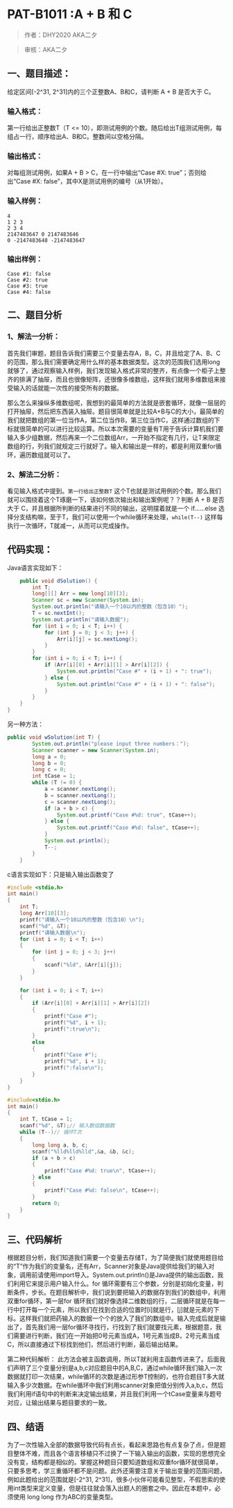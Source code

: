 # PAT-B1011 :A + B 和 C

> 作者：DHY2020 AKA二夕

> 审核：AKA二夕

## 一、题目描述：

给定区间[-2^31, 2^31]内的三个正整数A、B和C，请判断 A + B 是否大于 C。



### 输入格式：

第一行给出正整数T（T <= 10），即测试用例的个数。随后给出T组测试用例，每组占一行，顺序给出A、B和C。整数间以空格分隔。

### 输出格式：

对每组测试用例，如果A + B > C，在一行中输出“Case #X: true”；否则给出“Case #X: false”，其中X是测试用例的编号（从1开始）。

### 输入样例：

```
4
1 2 3
2 3 4
2147483647 0 2147483646
0 -2147483648 -2147483647
```

### 输出样例：

```
Case #1: false
Case #2: true
Case #3: true
Case #4: false
```

## 二、题目分析

### 1、解法一分析：

首先我们审题，题目告诉我们需要三个变量去存A，B，C，并且给定了A、B、C的范围，那么我们需要确定用什么样的基本数据类型。这次的范围我们选用long就够了，通过观察输入样例，我们发现输入格式非常的整齐，有点像一个柜子上整齐的排满了抽屉，而且也很像矩阵，还很像多维数组，这样我们就用多维数组来接受输入的话就能一次性的接受所有的数据。

那么怎么来操纵多维数组呢，我想到的最简单的方法就是嵌套循环，就像一层层的打开抽屉，然后把东西装入抽屉。题目很简单就是比较A+B与C的大小，最简单的我们就把数组的第一位当作A，第二位当作B，第三位当作C，这样通过数组的下标就很简单的可以进行比较运算。所以本次需要的变量有T用于告诉计算机我们要输入多少组数据，然后再来一个二位数组Arr，一开始不指定有几行，让T来限定数组的行，列我们就规定三行就好了。输入和输出是一样的，都是利用双重for循环，遍历数组就可以了。

### 2、解法二分析：

看见输入格式中提到。`第一行给出正整数T` 这个T也就是测试用例的个数。那么我们就可以围绕着这个T琢磨一下，该如何依次输出和输出案例呢？？判断 A + B 是否大于 C，并且根据所判断的结果进行不同的输出，这明摆着就是一个 if……else 选择分支结构嘛，至于T，我们可以使用一个while循环来处理，`while(T--)` 这样每执行一次循环，T就减一，从而可以完成操作。


## 代码实现：

Java语言实现如下：

```java
    public void dSolution() {
        int T;
        long[][] Arr = new long[10][3];
        Scanner sc = new Scanner(System.in);
        System.out.println("请输入一个10以内的整数（包含10）");
        T = sc.nextInt();
        System.out.println("请输入数据");
        for (int i = 0; i < T; i++) {
            for (int j = 0; j < 3; j++) {
                Arr[i][j] = sc.nextLong();
            }
        }
        for (int i = 0; i < T; i++) {
            if (Arr[i][0] + Arr[i][1] > Arr[i][2]) {
                System.out.println("Case #" + (i + 1) + ": true");
            } else {
                System.out.println("Case #" + (i + 1) + ": false");
            }
        }
    }
}
```

另一种方法：

```java
public void wSolution(int T) {
        System.out.println("please input three numbers：");
        Scanner scanner = new Scanner(System.in);
        long a = 0;
        long b = 0;
        long c = 0;
        int tCase = 1;
        while (T != 0) {
            a = scanner.nextLong();
            b = scanner.nextLong();
            c = scanner.nextLong();
            if (a + b > c) {
                System.out.printf("Case #%d: true", tCase++);
            } else {
                System.out.printf("Case #%d: false", tCase++);
            }
            System.out.println();
            T--;
        }
    }
```

c语言实现如下：只是输入输出函数变了

```C
#include <stdio.h>
int main()
{
    int T;
    long Arr[10][3];
    printf("请输入一个10以内的整数（包含10）\n");
    scanf("%d", &T);
    printf("请输入数据\n");
    for (int i = 0; i < T; i++)
    {
        for (int j = 0; j < 3; j++)
        {
            scanf("%ld", &Arr[i][j]);
        }
    }

    for (int i = 0; i < T; i++)
    {
        if (Arr[i][0] + Arr[i][1] > Arr[i][2])
        {
            printf("Case #");
            printf("%d", i + 1);
            printf(":true\n");
        }
        else
        {
            printf("Case #");
            printf("%d", i + 1);
            printf(":false\n");
        }
    }
}
```

```c
#include<stdio.h>
int main() 
{
    int T, tCase = 1;
    scanf("%d", &T);// 输入数组数据数
    while (T--)// 循环T次
    {
        long long a, b, c;
        scanf("%lld%lld%lld",&a, &b, &c);
        if (a + b > c)
        {
            printf("Case #%d: true\n", tCase++);
        } else
        {
            printf("Case #%d: false\n", tCase++);
        }
        return 0;
    }    
}
```

## 三、代码解析

根据题目分析，我们知道我们需要一个变量去存储T，为了简便我们就使用题目给的“T”作为我们的变量名，还有Arr，Scanner对象是Java提供给我们的输入对象，调用前请使用import导入。System.out.println()是Java提供的输出函数，我们利用它来提示用户输入什么。for 循环需要有三个参数，分别是初始化变量，判断条件，步长。在题目解析中，我们说到要把输入的数据存到我们的数组中，利用双重for循环，第一层for 循环我们就好像选择二维数组的行，二层循环就是在每一行中打开每一个元素，所以我们在找到合适的位置时[i]就是行，[j]就是元素的下标。这样我们就把药输入的数据一个个的放入了我们的数组中。输入完成后就是输出了，首先我们用一层for循环寻找行，行找到了我们就要找元素，根据题意，我们需要进行判断，我们在一开始把0号元素当成A，1号元素当成B，2号元素当成C，所以直接通过下标找到他们，然后进行判断，最后输出结果。

第二种代码解析：
此方法会被主函数调用，所以T就利用主函数传进来了。后面我们声明了三个变量分别是a,b,c对应题目中的A,B,C，通过while循环我们输入一次数据就打印一次结果，while循环的次数是通过形参T控制的，也符合题目T多大就输入多少次数据。在while循环中我们利用scanner对象把值分别传入a,b,c，然后我们利用if语句中的判断来决定输出结果，并且我们利用一个tCase变量来与题号对应，让输出结果与题目要求的一致。

## 四、结语

为了一次性输入全部的数据导致代码有点长，看起来思路也有点复杂了点，但是题目整体不难，而且各个语言移植只不过换了一下输入输出的函数，实现的思想完全没有变，结构都是相似的。掌握这种题目只要知道数组和双重for循环就很简单，只要多思考，学三重循环都不是问题。此外还需要注意关于输出变量的范围问题，例如此题给出的范围就是[-2^31, 2^31]，很多小伙伴可能看见整型，不假思索的使用int类型来定义变量，但是往往就会落入出题人的圈套之中。因此在本题中，必须使用 long long 作为ABC的变量类型。
